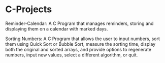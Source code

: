 # C-Projects

Reminder-Calendar: A C Program that manages reminders, storing and displaying them on a calendar with marked days. 

Sorting Numbers: A C Program that allows the user to input numbers, sort them using Quick Sort or Bubble Sort, measure the sorting time, display both the original and sorted arrays, and provide options to regenerate numbers, input new values, select a different algorithm, or quit.

